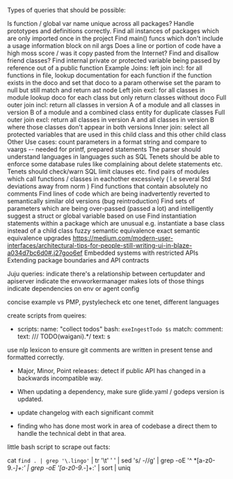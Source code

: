 Types of queries that should be possible:

Is function / global var name unique across all packages? Handle prototypes and definitions correctly.
Find all instances of packages which are only imported once in the project
Find main() funcs which don't include a usage information block on nil args
Does a line or portion of code have a high moss score / was it copy pasted from the Internet?
Find and disallow friend classes?
Find internal private or protected variable being passed by reference out of a public function
Example Joins:
left join incl: for all functions in file, lookup documentation for each function if the function exists in the doco and set that doco to a param otherwise set the param to null but still match and return ast node
Left join excl: for all classes in module lookup doco for each class but only return classes without doco
Full outer join incl: return all classes in version A of a module and all classes in version B of a module and a combined class entity for duplicate classes
Full outer join excl: return all classes in version A and all classes in version B where those classes don't appear in both versions
Inner join: select all protected variables that are used in this child class and this other child class
Other Use cases:
count parameters in a format string and compare to vaargs -- needed for printf, prepared statements
	The parser should understand languages in languages such as SQL
	Tenets should be able to enforce some database rules like complaining about delete statements etc.
	Tenets should check/warn SQL limit clauses etc.
find pairs of modules which call functions / classes in eachother excessively ( I.e several Std deviations away from norm )
Find functions that contain absolutely no comments
Find lines of code which are being inadvertently reverted to semantically similar old versions (bug reintroduction)
Find sets of parameters which are being over-passed (passed a lot) and intelligently suggest a struct or global variable based on use
Find instantiation statements within a package which are unusual e.g. instantiate a base class instead of a child class
fuzzy semantic equivalence
exact semantic equivalence
upgrades
https://medium.com/modern-user-interfaces/architectural-tips-for-people-still-writing-ui-in-blaze-a034d7bc6d0#.j27goo6ef
Embedded systems with restricted APIs
Extending package boundaries and API contracts

Juju queries:
indicate there's a relationship between certupdater and apiserver
indicate the envworkermanager makes lots of those things
indicate dependencies on env or agent config

concise example vs PMP, pystylecheck etc
one tenet, different languages

create scripts from queires:
- scripts:
	name: "collect todos"
	bash: `exeIngestTodo $s`
	match:
	  comment:
	    text: /\/\/ TODO\(waigani\).*/ 
	    text: s

use nlp lexicon to ensure git comments are written in present tense and
formatted correctly.


- Major, Minor, Point releases: detect if public API has changed in a backwards incompatible way.

- When updating a dependency, make sure glide.yaml / godeps version is updated.

- update changelog with each significant commit

* finding who has done most work in area of codebase a direct them to handle the technical debt in that area.

little bash script to scrape out facts:

cat `find . | grep '\.lingo'` | tr '\t' ' ' | sed 's/ -//g' | grep -oE '^ *[a-z0-9\._\-]+:' | grep -oE '[a-z0-9\._\-]+:' | sort | uniq
